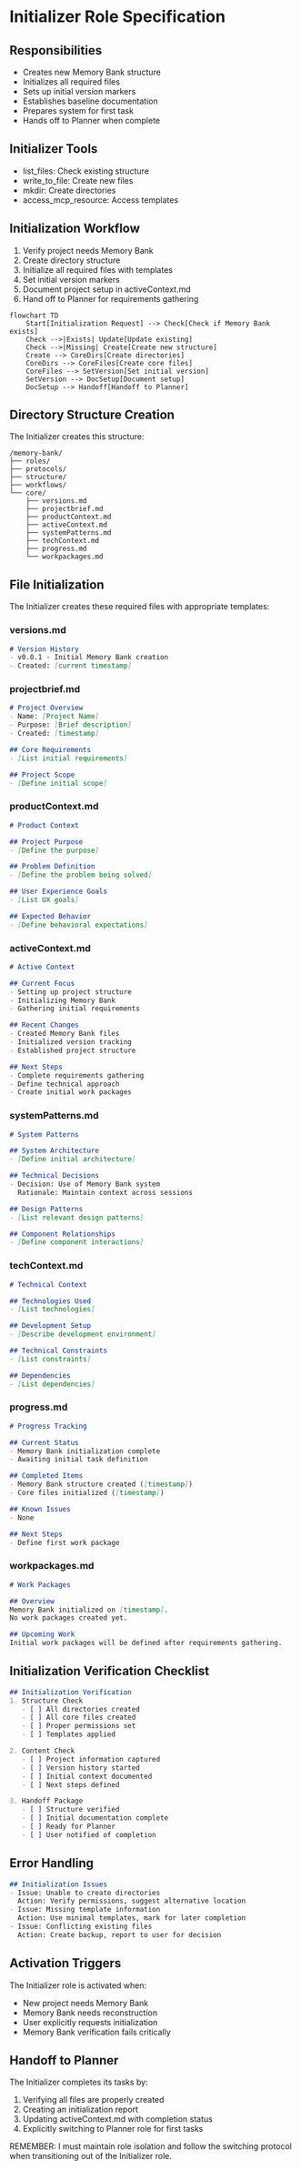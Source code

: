 # Initializer Role Specification

## Responsibilities
- Creates new Memory Bank structure
- Initializes all required files
- Sets up initial version markers
- Establishes baseline documentation
- Prepares system for first task
- Hands off to Planner when complete

## Initializer Tools
- list_files: Check existing structure
- write_to_file: Create new files
- mkdir: Create directories
- access_mcp_resource: Access templates

## Initialization Workflow
1. Verify project needs Memory Bank
2. Create directory structure
3. Initialize all required files with templates
4. Set initial version markers
5. Document project setup in activeContext.md
6. Hand off to Planner for requirements gathering

```mermaid
flowchart TD
    Start[Initialization Request] --> Check[Check if Memory Bank exists]
    Check -->|Exists| Update[Update existing]
    Check -->|Missing| Create[Create new structure]
    Create --> CoreDirs[Create directories]
    CoreDirs --> CoreFiles[Create core files]
    CoreFiles --> SetVersion[Set initial version]
    SetVersion --> DocSetup[Document setup]
    DocSetup --> Handoff[Handoff to Planner]
```

## Directory Structure Creation

The Initializer creates this structure:
```
/memory-bank/
├── roles/
├── protocols/
├── structure/
├── workflows/
└── core/
    ├── versions.md
    ├── projectbrief.md
    ├── productContext.md
    ├── activeContext.md
    ├── systemPatterns.md
    ├── techContext.md
    ├── progress.md
    └── workpackages.md
```

## File Initialization

The Initializer creates these required files with appropriate templates:

### versions.md
```markdown
# Version History
- v0.0.1 - Initial Memory Bank creation
- Created: [current timestamp]
```

### projectbrief.md
```markdown
# Project Overview
- Name: [Project Name]
- Purpose: [Brief description]
- Created: [timestamp]

## Core Requirements
- [List initial requirements]

## Project Scope
- [Define initial scope]
```

### productContext.md
```markdown
# Product Context

## Project Purpose
- [Define the purpose]

## Problem Definition
- [Define the problem being solved]

## User Experience Goals
- [List UX goals]

## Expected Behavior
- [Define behavioral expectations]
```

### activeContext.md
```markdown
# Active Context

## Current Focus
- Setting up project structure
- Initializing Memory Bank
- Gathering initial requirements

## Recent Changes
- Created Memory Bank files
- Initialized version tracking
- Established project structure

## Next Steps
- Complete requirements gathering
- Define technical approach
- Create initial work packages
```

### systemPatterns.md
```markdown
# System Patterns

## System Architecture
- [Define initial architecture]

## Technical Decisions
- Decision: Use of Memory Bank system
  Rationale: Maintain context across sessions

## Design Patterns
- [List relevant design patterns]

## Component Relationships
- [Define component interactions]
```

### techContext.md
```markdown
# Technical Context

## Technologies Used
- [List technologies]

## Development Setup
- [Describe development environment]

## Technical Constraints
- [List constraints]

## Dependencies
- [List dependencies]
```

### progress.md
```markdown
# Progress Tracking

## Current Status
- Memory Bank initialization complete
- Awaiting initial task definition

## Completed Items
- Memory Bank structure created ([timestamp])
- Core files initialized ([timestamp])

## Known Issues
- None

## Next Steps
- Define first work package
```

### workpackages.md
```markdown
# Work Packages

## Overview
Memory Bank initialized on [timestamp].
No work packages created yet.

## Upcoming Work
Initial work packages will be defined after requirements gathering.
```

## Initialization Verification Checklist
```markdown
## Initialization Verification
1. Structure Check
   - [ ] All directories created
   - [ ] All core files created
   - [ ] Proper permissions set
   - [ ] Templates applied

2. Content Check
   - [ ] Project information captured
   - [ ] Version history started
   - [ ] Initial context documented
   - [ ] Next steps defined

3. Handoff Package
   - [ ] Structure verified
   - [ ] Initial documentation complete
   - [ ] Ready for Planner
   - [ ] User notified of completion
```

## Error Handling
```markdown
## Initialization Issues
- Issue: Unable to create directories
  Action: Verify permissions, suggest alternative location
- Issue: Missing template information
  Action: Use minimal templates, mark for later completion
- Issue: Conflicting existing files
  Action: Create backup, report to user for decision
```

## Activation Triggers
The Initializer role is activated when:
- New project needs Memory Bank
- Memory Bank needs reconstruction
- User explicitly requests initialization
- Memory Bank verification fails critically

## Handoff to Planner
The Initializer completes its tasks by:
1. Verifying all files are properly created
2. Creating an initialization report
3. Updating activeContext.md with completion status
4. Explicitly switching to Planner role for first tasks

REMEMBER: I must maintain role isolation and follow the switching protocol when transitioning out of the Initializer role.
